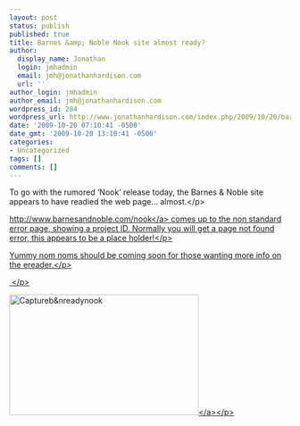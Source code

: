 ```yaml
---
layout: post
status: publish
published: true
title: Barnes &amp; Noble Nook site almost ready?
author:
  display_name: Jonathan
  login: jmhadmin
  email: jmh@jonathanhardison.com
  url: ''
author_login: jmhadmin
author_email: jmh@jonathanhardison.com
wordpress_id: 284
wordpress_url: http://www.jonathanhardison.com/index.php/2009/10/20/barnes-noble-nook-site-almost-ready/
date: '2009-10-20 07:10:41 -0500'
date_gmt: '2009-10-20 13:10:41 -0500'
categories:
- Uncategorized
tags: []
comments: []
---
```

<p>To go with the rumored &lsquo;Nook&rsquo; release today, the Barnes &amp; Noble site appears to have readied the web page&hellip; almost.<&#47;p>
<p><a href="http:&#47;&#47;www.barnesandnoble.com&#47;nook">http:&#47;&#47;www.barnesandnoble.com&#47;nook<&#47;a> comes up to the non standard error page, showing a project ID. Normally you will get a page not found error, this appears to be a place holder!<&#47;p>
<p>Yummy nom noms should be coming soon for those wanting more info on the ereader.<&#47;p>
<p>&#160;<&#47;p>
<p><a href="http:&#47;&#47;www.jonathanhardison.com&#47;wp-content&#47;uploads&#47;2009&#47;10&#47;Capturebnreadynook.png"><img style="border-bottom: 0px; border-left: 0px; display: inline; border-top: 0px; border-right: 0px" title="Captureb&amp;nreadynook" border="0" alt="Captureb&amp;nreadynook" src="http:&#47;&#47;www.jonathanhardison.com&#47;wp-content&#47;uploads&#47;2009&#47;10&#47;Capturebnreadynook_thumb.png" width="339" height="216" &#47;><&#47;a><&#47;p></p>
